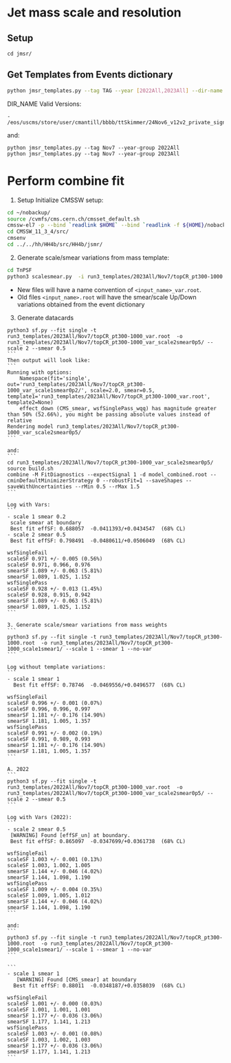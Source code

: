 # Jet mass scale and resolution

## Setup
```
cd jmsr/
```

## Get Templates from Events dictionary

```bash
python jmsr_templates.py --tag TAG --year [2022All,2023All] --dir-name DIR_NAME
```

DIR_NAME Valid Versions:
```
- /eos/uscms/store/user/cmantill/bbbb/ttSkimmer/24Nov6_v12v2_private_signal
```
and:
```
python jmsr_templates.py --tag Nov7 --year-group 2022All
python jmsr_templates.py --tag Nov7 --year-group 2023All
```

# Perform combine fit

1. Setup
Initialize CMSSW setup:
```bash
cd ~/nobackup/
source /cvmfs/cms.cern.ch/cmsset_default.sh
cmssw-el7 -p --bind `readlink $HOME` --bind `readlink -f ${HOME}/nobackup/` --bind /uscms_data --bind /cvmfs
cd CMSSW_11_3_4/src/
cmsenv
cd ../../hh/HH4b/src/HH4b/jsmr/
```

2. Generate scale/smear variations from mass template:

```bash
cd TnPSF
python3 scalesmear.py  -i run3_templates/2023All/Nov7/topCR_pt300-1000.root --plot --scale 2 --smear 0.5
```
- New files will have a name convention of `<input_name>_var.root`.
- Old files `<input_name>.root` will have the smear/scale Up/Down variations obtained from the event dictionary

3. Generate datacards
````
python3 sf.py --fit single -t   run3_templates/2023All/Nov7/topCR_pt300-1000_var.root  -o run3_templates/2023All/Nov7/topCR_pt300-1000_var_scale2smear0p5/ --scale 2 --smear 0.5
```
Then output will look like:
```
Running with options:
	Namespace(fit='single', out='run3_templates/2023All/Nov7/topCR_pt300-1000_var_scale1smear0p2/', scale=2.0, smear=0.5, template1='run3_templates/2023All/Nov7/topCR_pt300-1000_var.root', template2=None)
	effect_down (CMS_smear, wsfSinglePass_wqq) has magnitude greater than 50% (52.66%), you might be passing absolute values instead of relative
Rendering model run3_templates/2023All/Nov7/topCR_pt300-1000_var_scale2smear0p5/
```

and:
```
cd run3_templates/2023All/Nov7/topCR_pt300-1000_var_scale2smear0p5/
source build.sh
combine -M FitDiagnostics --expectSignal 1 -d model_combined.root --cminDefaultMinimizerStrategy 0 --robustFit=1 --saveShapes --saveWithUncertainties --rMin 0.5 --rMax 1.5
```

Log with Vars:
```
- scale 1 smear 0.2
 scale smear at boundary
 Best fit effSF: 0.688057  -0.0411393/+0.0434547  (68% CL)
- scale 2 smear 0.5
 Best fit effSF: 0.798491  -0.0480611/+0.0506049  (68% CL)

wsfSingleFail
scaleSF 0.971 +/- 0.005 (0.56%)
scaleSF 0.971, 0.966, 0.976
smearSF 1.089 +/- 0.063 (5.81%)
smearSF 1.089, 1.025, 1.152
wsfSinglePass
scaleSF 0.928 +/- 0.013 (1.45%)
scaleSF 0.928, 0.915, 0.942
smearSF 1.089 +/- 0.063 (5.81%)
smearSF 1.089, 1.025, 1.152
```

3. Generate scale/smear variations from mass weights
```
python3 sf.py --fit single -t run3_templates/2023All/Nov7/topCR_pt300-1000.root  -o run3_templates/2023All/Nov7/topCR_pt300-1000_scale1smear1/ --scale 1 --smear 1 --no-var
```

Log without template variations:
```
- scale 1 smear 1
  Best fit effSF: 0.78746  -0.0469556/+0.0496577  (68% CL)

wsfSingleFail
scaleSF 0.996 +/- 0.001 (0.07%)
scaleSF 0.996, 0.996, 0.997
smearSF 1.181 +/- 0.176 (14.90%)
smearSF 1.181, 1.005, 1.357
wsfSinglePass
scaleSF 0.991 +/- 0.002 (0.19%)
scaleSF 0.991, 0.989, 0.993
smearSF 1.181 +/- 0.176 (14.90%)
smearSF 1.181, 1.005, 1.357
```

A. 2022
```
python3 sf.py --fit single -t   run3_templates/2022All/Nov7/topCR_pt300-1000_var.root  -o run3_templates/2022All/Nov7/topCR_pt300-1000_var_scale2smear0p5/ --scale 2 --smear 0.5
```

Log with Vars (2022):
```
- scale 2 smear 0.5
 [WARNING] Found [effSF_un] at boundary.
 Best fit effSF: 0.865097  -0.0347699/+0.0361738  (68% CL)

wsfSingleFail
scaleSF 1.003 +/- 0.001 (0.13%)
scaleSF 1.003, 1.002, 1.005
smearSF 1.144 +/- 0.046 (4.02%)
smearSF 1.144, 1.098, 1.190
wsfSinglePass
scaleSF 1.009 +/- 0.004 (0.35%)
scaleSF 1.009, 1.005, 1.012
smearSF 1.144 +/- 0.046 (4.02%)
smearSF 1.144, 1.098, 1.190
```

and:
```
python3 sf.py --fit single -t run3_templates/2022All/Nov7/topCR_pt300-1000.root  -o run3_templates/2022All/Nov7/topCR_pt300-1000_scale1smear1/ --scale 1 --smear 1 --no-var
```

```
- scale 1 smear 1
   [WARNING] Found [CMS_smear] at boundary
  Best fit effSF: 0.88011  -0.0348187/+0.0358039  (68% CL)

wsfSingleFail
scaleSF 1.001 +/- 0.000 (0.03%)
scaleSF 1.001, 1.001, 1.001
smearSF 1.177 +/- 0.036 (3.06%)
smearSF 1.177, 1.141, 1.213
wsfSinglePass
scaleSF 1.003 +/- 0.001 (0.08%)
scaleSF 1.003, 1.002, 1.003
smearSF 1.177 +/- 0.036 (3.06%)
smearSF 1.177, 1.141, 1.213
```